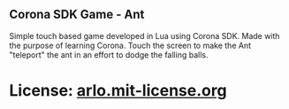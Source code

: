 ## Corona SDK Game - Ant
Simple touch based game developed in Lua using Corona SDK. Made with the purpose of learning Corona. Touch the screen to make the Ant "teleport" the ant in an effort to dodge the falling balls.

# License: [arlo.mit-license.org](http://arlo.mit-license.org)
